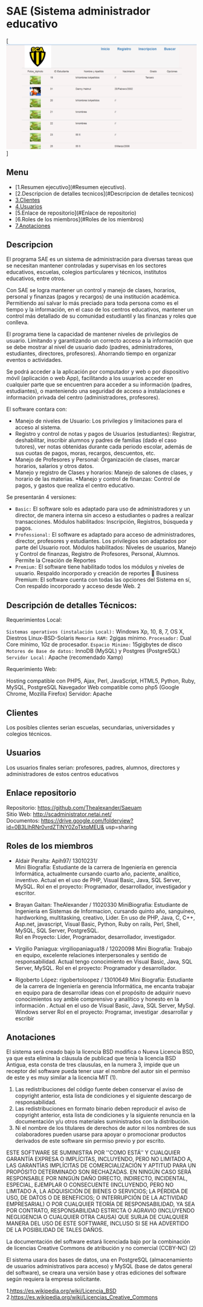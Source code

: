 #                                                 SAE (Sistema administrador educativo
[![SAE](https://github.com/Thealexander/KiraSaeuam/blob/master/Documentos/ImgSistemaAnterior.PNG)]
## Menu
- [1.Resumen ejecutivo](#Resumen ejecutivo).
- [2.Descripcion de detalles tecnicos](#Descripcion de detalles tecnicos)
- [3.Clientes](#Clientes)
- [4.Usuarios](#Usuarios)
- [5.Enlace de repositorio](#Enlace de repositorio)
- [6.Roles de los miembros](#Roles de los miembros)
- [7.Anotaciones](#Anotaciones)

## <a name="Resumen ejecutivo"></a>Descripcion

El programa SAE es un sistema de administración para diversas tareas que 
se necesitan mantener controladas y supervisas en los sectores educativos, 
escuelas, colegios particulares y técnicos, institutos educativos, entre otros.  

Con SAE se logra mantener un control y manejo de clases, horarios, personal 
y finanzas (pagos y recargos) de una institución académica. Permitiendo así salvar 
lo más preciado para toda persona como es el tiempo y la información, en el caso de 
los centros educativos, mantener un control más detallado de su comunidad estudiantil 
y las finanzas y roles que conlleva. 

El programa tiene la capacidad de mantener niveles de privilegios de usuario. 
Limitando y garantizando un correcto acceso a la información que se debe mostrar 
al nivel de usuario dado (padres, administradores, estudiantes, directores, profesores). 
Ahorrando tiempo en organizar eventos o actividades.  

Se podrá acceder a la aplicación por computador y web o por dispositivo móvil (aplicación o web App), 
facilitando a los usuarios acceder en cualquier parte que se encuentren para acceder a su información 
(padres, estudiantes), o manteniendo una seguridad de acceso a instalaciones e información privada del 
centro (administradores, profesores).

El software contara con: 

* Manejo de niveles de Usuario: Los privilegios y limitaciones para el acceso al sistema. 
* Registro y control de notas y pagos de Usuarios (estudiantes): Registrar, deshabilitar, 
  inscribir alumnos y padres de familias (dado el caso tutores), ver notas obtenidas durante 
  cada periodo escolar, además de sus cuotas de pagos, moras, recargos, descuentos, etc. 
* Manejo de Profesores y Personal: Organización de clases, marcar horarios, salarios y otros datos. 
* Manejo y registro de Clases y horarios: Manejo de salones de clases, y horario de las materias. 
*Manejo y control de finanzas: Control de pagos, y gastos que realiza el centro educativo. 

Se presentarán 4 versiones: 

* `Basic:` El software solo es adaptado para uso de administradores y un director, de manera interna sin acceso a estudiantes o padres a realizar transacciones. Módulos habilitados: Inscripción, Registros, búsqueda y pagos.  
* `Professional:` El software es adaptado para acceso de administradores, director, profesores y estudiantes. Los privilegios son adaptados por parte del Usuario root. Módulos habilitados: Niveles de usuarios, Manejo y Control de finanzas, Registro de Profesores, Personal, Alumnos. Permite la Creación de Reportes
* `Premium:` El software tiene habilitado todos los módulos y niveles de usuario. Respaldo incorporado y creación de reportes   Business Premium: El software cuenta con todas las opciones del Sistema en sí, Con respaldo incorporado y acceso desde Web. 2

## <a name="Descripción de detalles Técnicos:"></a>Descripción de detalles Técnicos:

Requerimientos Local:  

`Sistemas operativos (instalación Local):` Windows Xp, 10, 8, 7, OS X, Diestros Linux-BSD-Solaris 
`Memoria RAM:` 2gigas mínimo. 
`Procesador:` Dual Core mínimo, 1Gz de procesador. 
`Espacio Mínimo:` 15gigbytes de disco 
`Motores de Base de datos:` InnoDB (MySQL) y Postgres (PostgreSQL) 
`Servidor Local:` Apache (recomendado Xamp) 

Requerimiento Web: 
  
Hosting compatible con PHP5, Ajax, Perl, JavaScript, HTML5, Python, Ruby, MySQL, PostgreSQL 
Navegador Web compatible como php5 (Google Chrome, Mozilla Firefox) 
Servidor: Apache

## <a name="Clientes"></a>Clientes

Los posibles clientes   serian escuelas, secundarias, universidades y colegios técnicos.

## <a name="Usuarios"></a>Usuarios

Los usuarios finales serian: profesores, padres, alumnos, directores y administradores de estos centros educativos

## <a name="Enlace repositorio"></a>Enlace repositorio

Repositorio: https://github.com/Thealexander/Saeuam  
Sitio Web: http://scadministrator.netai.net/    
Documentos: https://drive.google.com/folderview?id=0B3LlhRNr0vrdZTlNY0ZoTktqMEU& usp=sharing 

## <a name="Roles de los miembros"></a>Roles de los miembros

* Aldair Peralta: Apih97/ 13010231/  
Mini Biografía: Estudiante de la carrera de Ingeniería en gerencia Informática, actualmente cursando cuarto año, paciente, analítico, inventivo. 
Actual en el uso de PHP, Visual Basic, Java, SQL Server, MySQL. 
Rol en el proyecto: Programador, desarrollador, investigador y escritor. 

 * Brayan Gaitan: TheAlexander / 11020330 
MiniBiografia: Estudiante de Ingenieria en Sistemas de Informacion, cursando quinto año, sanguíneo, hardworking, multitasking, creativo, Lider. 
En uso de PHP, Java, C, C++, Asp.net, javascript, Visual Basic, Python, Ruby on rails, Perl, Shell, MySQL, SQL Server, PostgreSQL.    
Rol en Proyecto: Líder, Programador, desarrollador, investigador.  

* Virgilio Paniagua: virgiliopaniagua18 / 12020098 
Mini Biografía: Trabajo en equipo, excelente relaciones interpersonales y sentido de responsabilidad. 
Actual tengo conocimiento en  Visual Basic, Java, SQL Server, MySQL. 
Rol en el proyecto: Programador y desarrollador.  

* Rigoberto López: rigobertoloopez / 13010649 
Mini Biografía: Estudiante de la carrera de Ingeniería en gerencia Informática, 
me encanta  trabajar en  equipo para de desarrollar ideas  con el propósito  de adquirir  nuevo conocimientos soy  amble  comprensivo  y analítico y  honesto en la información . 
Actual en el  uso de Visual Basic, Java, SQL Server, MySql. Windows server 
Rol en el proyecto: Programar, investigar .desarrollar  y escribir

## <a name="Anotaciones"></a>Anotaciones

El sistema será creado bajo la licencia BSD modifica  o Nueva Licencia BSD, ya que esta elimina la cláusula de publicad que tenía la licencia BSD Antigua, esta consta de tres clausulas, en la numera 3, 
impide que un receptor del software pueda tener usar el nombre del autor sin el permiso de este y es muy similar a la licencia MIT (1).  

1. Las redistribuciones del código fuente deben conservar el aviso de copyright anterior, esta lista de condiciones y el siguiente descargo de responsabilidad.  
2. Las redistribuciones en formato binario deben reproducir el aviso de copyright anterior, esta lista de condiciones y la siguiente renuncia en la documentación y/u otros materiales suministrados con la distribución.  
3. Ni el nombre de los titulares de derechos de autor ni los nombres de sus colaboradores pueden usarse para apoyar o promocionar productos derivados de este software sin permiso previo y por escrito.  

ESTE SOFTWARE SE SUMINISTRA POR <TITULAR DEL COPYRIGHT> ''COMO ESTÁ'' Y CUALQUIER GARANTÍA EXPRESA O IMPLÍCITAS, INCLUYENDO, PERO NO LIMITADO A, LAS GARANTÍAS IMPLÍCITAS DE COMERCIALIZACIÓN Y APTITUD 
PARA UN PROPÓSITO DETERMINADO SON RECHAZADAS. EN NINGÚN CASO <TITULAR DEL COPYRIGHT> SERÁ RESPONSABLE POR NINGÚN DAÑO DIRECTO, INDIRECTO, INCIDENTAL, ESPECIAL, EJEMPLAR O CONSECUENTE 
(INCLUYENDO, PERO NO LIMITADO A, LA ADQUISICIÓN DE BIENES O SERVICIOS; LA PÉRDIDA DE USO, DE DATOS O DE BENEFICIOS; O INTERRUPCIÓN DE LA ACTIVIDAD EMPRESARIAL) O POR CUALQUIER TEORÍA DE RESPONSABILIDAD, 
YA SEA POR CONTRATO, RESPONSABILIDAD ESTRICTA O AGRAVIO (INCLUYENDO NEGLIGENCIA O CUALQUIER OTRA CAUSA) QUE SURJA DE CUALQUIER MANERA DEL USO DE ESTE SOFTWARE, INCLUSO SI SE HA ADVERTIDO DE LA POSIBILIDAD DE TALES DAÑOS. 

La documentación del software estará licenciada bajo por la combinación de licencias Creative Commons  de atribución  y no comercial (CCBY-NC) (2) 

El sistema usara    dos bases de datos,  una en PostgreSQL  (almacenamiento de usuarios administrativos para acceso) y MySQL (base de datos general del software), se creara una versión base 
y otras ediciones del software según requiera la empresa solicitante.   

1.https://es.wikipedia.org/wiki/Licencia_BSD  
2.https://es.wikipedia.org/wiki/Licencias_Creative_Commons 


